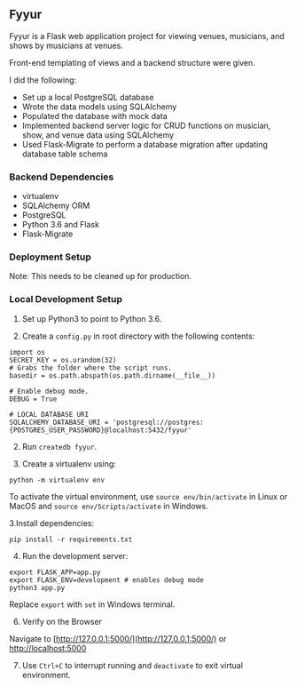 ## Fyyur

Fyyur is a Flask web application project for viewing venues, musicians, and shows by musicians at venues. 

Front-end templating of views and a backend structure were given. 

I did the following:
- Set up a local PostgreSQL database
- Wrote the data models using SQLAlchemy
- Populated the database with mock data
- Implemented backend server logic for CRUD functions on musician, show, and venue data using SQLAlchemy
- Used Flask-Migrate to perform a database migration after updating database table schema

### Backend Dependencies

 - virtualenv
 - SQLAlchemy ORM
 - PostgreSQL
 - Python 3.6 and Flask 
 - Flask-Migrate 

### Deployment Setup



Note: This needs to be cleaned up for production.

### Local Development Setup

1. Set up Python3 to point to Python 3.6.

2. Create a `config.py` in root directory with the following contents:

```
import os
SECRET_KEY = os.urandom(32)
# Grabs the folder where the script runs.
basedir = os.path.abspath(os.path.dirname(__file__))

# Enable debug mode.
DEBUG = True

# LOCAL DATABASE URI
SQLALCHEMY_DATABASE_URI = 'postgresql://postgres:{POSTGRES_USER_PASSWORD}@localhost:5432/fyyur'
```

2. Run `createdb fyyur`.

2. Create a virtualenv using:

```
python -m virtualenv env
```

To activate the virtual environment, use `source env/bin/activate` in Linux or
MacOS and `source env/Scripts/activate` in Windows.

3.Install dependencies:

```
pip install -r requirements.txt
```

4. Run the development server:

```
export FLASK_APP=app.py
export FLASK_ENV=development # enables debug mode
python3 app.py 
```
Replace `export` with `set` in Windows terminal.

6. Verify on the Browser

Navigate to [http://127.0.0.1:5000/](http://127.0.0.1:5000/) or [http://localhost:5000](http://localhost:5000) 

7. Use `Ctrl+C` to interrupt running and `deactivate` to exit virtual environment.